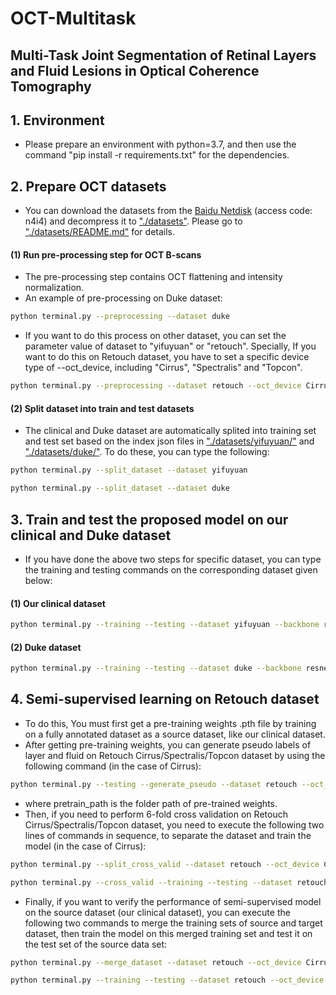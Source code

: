 # OCT-Multitask
## Multi-Task Joint Segmentation of Retinal Layers and Fluid Lesions in Optical Coherence Tomography ##
## 1. Environment
- Please prepare an environment with python=3.7, and then use the command "pip install -r requirements.txt" for the dependencies.
## 2. Prepare OCT datasets 
- You can download the datasets from the [Baidu Netdisk](https://pan.baidu.com/s/1sQboL5_6vvk9hAuANQpbiA?pwd=n4i4) (access code: n4i4) and decompress it to ["./datasets"](datasets/). Please go to ["./datasets/README.md"](datasets/README.md) for details. 
#### (1) Run pre-processing step for OCT B-scans
- The pre-processing step contains OCT flattening and intensity normalization.
- An example of pre-processing on Duke dataset:
```bash
python terminal.py --preprocessing --dataset duke
```
- If you want to do this process on other dataset, you can set the parameter value of dataset to "yifuyuan" or "retouch". Specially, If you want to do this on Retouch dataset, you have to set a specific device type of --oct_device, including "Cirrus", "Spectralis" and "Topcon".
```bash
python terminal.py --preprocessing --dataset retouch --oct_device Cirrus
```
#### (2) Split dataset into train and test datasets 
- The clinical and Duke dataset are automatically splited into training set and test set based on the index json files in ["./datasets/yifuyuan/"](datasets/yifuyuan/) and ["./datasets/duke/"](datasets/duke/). To do these, you can type the following:
```bash
python terminal.py --split_dataset --dataset yifuyuan
```
```bash
python terminal.py --split_dataset --dataset duke
```
## 3. Train and test the proposed model on our clinical and Duke dataset
- If you have done the above two steps for specific dataset, you can type the training and testing commands on the corresponding dataset given below:
#### (1) Our clinical dataset
```bash
python terminal.py --training --testing --dataset yifuyuan --backbone resnetv2 --epoch 65
```
#### (2) Duke dataset
```bash
python terminal.py --training --testing --dataset duke --backbone resnetv2 --epoch 65
```
## 4. Semi-supervised learning on Retouch dataset
- To do this, You must first get a pre-training weights .pth file by training on a fully annotated dataset as a source dataset, like our clinical dataset.
- After getting pre-training weights, you can generate pseudo labels of layer and fluid on Retouch Cirrus/Spectralis/Topcon dataset by using the following command (in the case of Cirrus):
```bash
python terminal.py --testing --generate_pseudo --dataset retouch --oct_device Cirrus --backbone resnetv2 --pretrain_path ./datasets/yifuyuan/result/yifuyuan_resnetv2_seed_8830/weights_final.pth
```
- where pretrain_path is the folder path of pre-trained weights.
- Then, if you need to perform 6-fold cross validation on Retouch Cirrus/Spectralis/Topcon dataset, you need to execute the following two lines of commands in sequence, to separate the dataset and train the model (in the case of Cirrus):
```bash
python terminal.py --split_cross_valid --dataset retouch --oct_device Cirrus --k 6
```
```bash
python terminal.py --cross_valid --training --testing --dataset retouch --oct_device Cirrus --backbone resnetv2 --k 6 --epoch 25 --pretrain_path ./datasets/yifuyuan/result/yifuyuan_resnetv2_seed_8830/weights_final.pth
```
- Finally, if you want to verify the performance of semi-supervised model on the source dataset (our clinical dataset), you can execute the following two commands to merge the training sets of source and target dataset, then train the model on this merged training set and test it on the test set of the source data set:
```bash
python terminal.py --merge_dataset --dataset retouch --oct_device Cirrus
```
```bash
python terminal.py --training --testing --dataset retouch --oct_device Cirrus --backbone resnetv2 --epoch 25 --pretrain_path ./datasets/yifuyuan/result/yifuyuan_resnetv2_seed_8830/weights_final.pth
```

